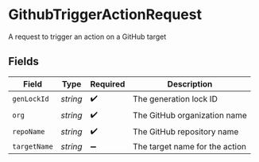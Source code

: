 # GithubTriggerActionRequest

A request to trigger an action on a GitHub target


## Fields

| Field                          | Type                           | Required                       | Description                    |
| ------------------------------ | ------------------------------ | ------------------------------ | ------------------------------ |
| `genLockId`                    | *string*                       | :heavy_check_mark:             | The generation lock ID         |
| `org`                          | *string*                       | :heavy_check_mark:             | The GitHub organization name   |
| `repoName`                     | *string*                       | :heavy_check_mark:             | The GitHub repository name     |
| `targetName`                   | *string*                       | :heavy_minus_sign:             | The target name for the action |